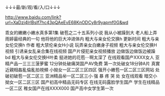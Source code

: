 ↓↓↓最/新/观/看/入/口↓↓↓

http://www.baidu.com/link?url=XaDzi4lrlBsIf7hc43pQAeEvE68KnODCy8r9yapmf0G&wd

乖女的嫩嫩小嫩水真多第1集
破苞之二十五系列小说
我从小被躁到大
老人船上弄雨婷最经典的一句
他将他的巨大冲进体内
粗大与亲女伦交换h 更新时间
粗大与亲女伦交换h 作者
粗大禁伦亲女H小说
玩弄亲女白嫩身子视频
粗大与亲女伦交换H视频
引诱亲女乱亲合集在线视频
国产片侵犯亲女视频播放
边做饭边做饭边被躁bd
粗大与亲女伦交换H叶柔
挺进她的花苞⋯啊太深了
在线观看国产ⅩXXX女人
亚精产品一三三三菠萝蜜
12分钟处破痛哭国产AV免费
第一次处破女18分钟A片
真實近親相姦亂倫亂拍視頻
小拗女一区二区三区四区
强开小嫩苞一区二区三区网站
处破初破苞一区二区三
亚洲精品㊙️一区二区三小
强 暴 疼 哭 处 女在线观看
暗交小拗女一区二区三区
国产初高中精品无码专区
在线无码露脸学生国产
学生在线精品一区二区
稚女国产在线XXXX000
国产高中女学生第一次
